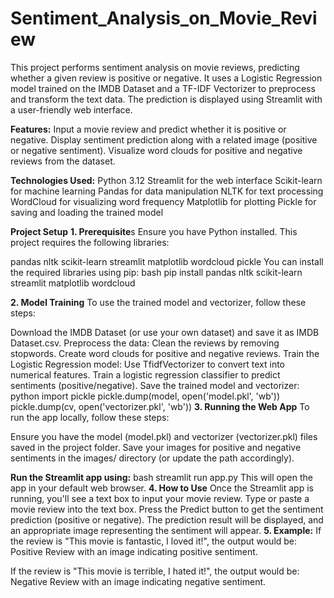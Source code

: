 # Sentiment_Analysis_on_Movie_Review

This project performs sentiment analysis on movie reviews, predicting whether a given review is positive or negative. It uses a Logistic Regression model trained on the IMDB Dataset and a TF-IDF Vectorizer to preprocess and transform the text data. The prediction is displayed using Streamlit with a user-friendly web interface.

**Features:**
Input a movie review and predict whether it is positive or negative.
Display sentiment prediction along with a related image (positive or negative sentiment).
Visualize word clouds for positive and negative reviews from the dataset.

**Technologies Used:**
Python 3.12
Streamlit for the web interface
Scikit-learn for machine learning
Pandas for data manipulation
NLTK for text processing
WordCloud for visualizing word frequency
Matplotlib for plotting
Pickle for saving and loading the trained model

**Project Setup**
**1. Prerequisite**s
Ensure you have Python installed. This project requires the following libraries:

pandas
nltk
scikit-learn
streamlit
matplotlib
wordcloud
pickle
You can install the required libraries using pip:
bash
pip install pandas nltk scikit-learn streamlit matplotlib wordcloud

**2. Model Training**
To use the trained model and vectorizer, follow these steps:

Download the IMDB Dataset (or use your own dataset) and save it as IMDB Dataset.csv.
Preprocess the data:
Clean the reviews by removing stopwords.
Create word clouds for positive and negative reviews.
Train the Logistic Regression model:
Use TfidfVectorizer to convert text into numerical features.
Train a logistic regression classifier to predict sentiments (positive/negative).
Save the trained model and vectorizer:
python
import pickle
pickle.dump(model, open('model.pkl', 'wb'))
pickle.dump(cv, open('vectorizer.pkl', 'wb'))
**3. Running the Web App**
To run the app locally, follow these steps:

Ensure you have the model (model.pkl) and vectorizer (vectorizer.pkl) files saved in the project folder.
Save your images for positive and negative sentiments in the images/ directory (or update the path accordingly).

**Run the Streamlit app using:**
bash
streamlit run app.py
This will open the app in your default web browser.
**4. How to Use**
Once the Streamlit app is running, you'll see a text box to input your movie review.
Type or paste a movie review into the text box.
Press the Predict button to get the sentiment prediction (positive or negative).
The prediction result will be displayed, and an appropriate image representing the sentiment will appear.
**5. Example:**
If the review is "This movie is fantastic, I loved it!", the output would be:
Positive Review
with an image indicating positive sentiment.

If the review is "This movie is terrible, I hated it!", the output would be:
Negative Review
with an image indicating negative sentiment.
